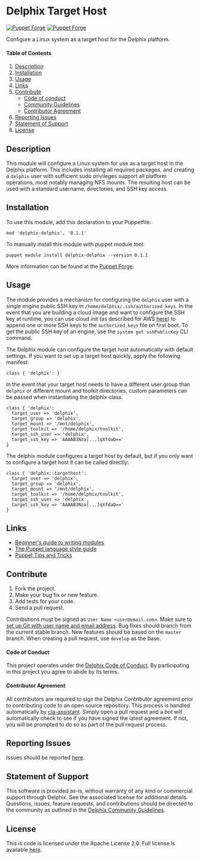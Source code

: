 # Delphix Target Host

[![Puppet Forge](https://img.shields.io/puppetforge/v/delphix/delphix.svg)](https://forge.puppet.com/delphix/delphix)
[![Puppet Forge](https://img.shields.io/puppetforge/dt/delphix/delphix.svg)](https://forge.puppet.com/delphix/delphix)

Configure a Linux system as a target host for the Delphix platform.

#### Table of Contents
1.  [Description](#description)
2.  [Installation](#installation)
3.  [Usage](#usage)
4.  [Links](#links)
5.  [Contribute](#contribute)
    *   [Code of conduct](#code-of-conduct)
    *   [Community Guidelines](#community-guidelines)
    *   [Contributor Agreement](#contributor-agreement)
6.  [Reporting Issues](#reporting-issues)
7.  [Statement of Support](#statement-of-support)
8.  [License](#license)

## <a id="description"></a>Description

This module will configure a Linux system for use as a target host in the Delphix platform. This includes installing all required packages, and creating a `delphix` user with sufficient sudo privileges support all platform operations, most notably managing NFS mounts.  The resulting host can be used with a standard username, directories, and SSH key access.

## <a id="installation"></a>Installation

To use this module, add this declaration to your Puppetfile:

`mod 'delphix-delphix', '0.1.1'`

To manually install this module with puppet module tool:

`puppet module install delphix-delphix --version 0.1.1`

More information can be found at the [Puppet Forge](https://forge.puppet.com/delphix/delphix).

## <a id="usage"></a>Usage

The module provides a mechanism for configuring the `delphix` user with a single engine public SSH key in `/home/delphix/.ssh/authorized_keys`. In the event that you are building a cloud image and want to configure the SSH key at runtime, you can use cloud init (as described for AWS [here](https://docs.aws.amazon.com/AWSEC2/latest/UserGuide/user-data.html)) to append one or more SSH keys to the `authorized_keys` file on first boot. To get the public SSH key of an engine, use the `system get sshPublicKey` CLI command.

The Delphix module can configure the target host automatically with default settings. If you want to set up a target host quickly, apply the following manifest:

```
class { 'delphix': }
```

In the event that your target host needs to have a different user:group than `delphix` or different mount and toolkit directories, custom parameters can be passed when instantiating the delphix class.

```
class { 'delphix':
  target_user => 'delphix',
  target_group => 'delphix',
  target_mount => '/mnt/delphix',
  target_toolkit => '/home/delphix/toolkit',
  target_ssh_user => 'delphix',
  target_ssh_key => 'AAAAB3Nza[...]qXfdaQ=='
}
```

The delphix module configures a target host by default, but if you only want to configure a target host it can be called directly:

```
class { 'delphix::targethost':
  target_user => 'delphix',
  target_group => 'delphix',
  target_mount => '/mnt/delphix',
  target_toolkit => '/home/delphix/toolkit',
  target_ssh_user => 'delphix',
  target_ssh_key => 'AAAAB3Nza[...]qXfdaQ=='
}
```

## <a id="links"></a>Links

*   [Beginner's guide to writing modules](https://puppet.com/docs/puppet/5.5/bgtm.html)
*   [The Puppet language style guide](https://puppet.com/docs/puppet/5.5/style_guide.html)
*   [Puppet Tips and Tricks](https://www.kumari.net/index.php/system-adminstration/85-puppet-tips-and-tricks)

## <a id="contribute"></a>Contribute

1.  Fork the project.
2.  Make your bug fix or new feature.
3.  Add tests for your code.
4.  Send a pull request.

Contributions must be signed as `User Name <user@email.com>`. Make sure to [set up Git with user name and email address](https://git-scm.com/book/en/v2/Getting-Started-First-Time-Git-Setup). Bug fixes should branch from the current stable branch. New features should be based on the `master` branch. When creating a pull request, use `develop` as the base. 

#### <a id="code-of-conduct"></a>Code of Conduct

This project operates under the [Delphix Code of Conduct](https://delphix.github.io/code-of-conduct.html). By participating in this project you agree to abide by its terms.

#### <a id="contributor-agreement"></a>Contributor Agreement

All contributors are required to sign the Delphix Contributor agreement prior to contributing code to an open source repository. This process is handled automatically by [cla-assistant](https://cla-assistant.io/). Simply open a pull request and a bot will automatically check to see if you have signed the latest agreement. If not, you will be prompted to do so as part of the pull request process.

## <a id="reporting_issues"></a>Reporting Issues

Issues should be reported [here](https://github.com/delphix/puppet/issues).

## <a id="statement-of-support"></a>Statement of Support

This software is provided as-is, without warranty of any kind or commercial support through Delphix. See the associated license for additional details. Questions, issues, feature requests, and contributions should be directed to the community as outlined in the [Delphix Community Guidelines](https://delphix.github.io/community-guidelines.html).

## <a id="license"></a>License

This is code is licensed under the Apache License 2.0. Full license is available [here](./LICENSE).

